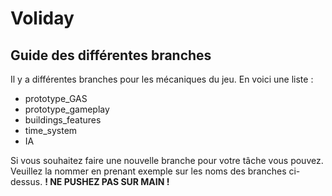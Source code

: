 # Voliday
## Guide des différentes branches 
Il y a différentes branches pour les mécaniques du jeu. En voici une liste :
- prototype_GAS
- prototype_gameplay
- buildings_features
- time_system
- IA

Si vous souhaitez faire une nouvelle branche pour votre tâche vous pouvez. Veuillez la nommer en prenant exemple sur les noms des branches ci-dessus. 
**! NE PUSHEZ PAS SUR MAIN !**
